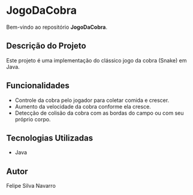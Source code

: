# JogoDaCobra

Bem-vindo ao repositório **JogoDaCobra**.

## Descrição do Projeto

Este projeto é uma implementação do clássico jogo da cobra (Snake) em Java.

## Funcionalidades

- Controle da cobra pelo jogador para coletar comida e crescer.
- Aumento da velocidade da cobra conforme ela cresce.
- Detecção de colisão da cobra com as bordas do campo ou com seu próprio corpo.

## Tecnologias Utilizadas

- Java

## Autor

Felipe Silva Navarro
